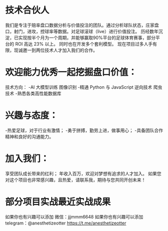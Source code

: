 # 技术合伙人
我们是专注于赔率盘口数据分析与价值投注的团队。通过分析球队状态，庄家盘口，射门，进攻，控球率等数据。对足球滚球（live）进行价值投注。
历经数年沉淀，已实现按半个月为一个周期，并能够赢取90%平台的足球体育赛事，部分平台的 ROI 高达 23% 以上。
同时也在开发多个套利模型。
现在项目过多人手有限，现诚邀一到两位技术人才加入我们的合作。
# 欢迎能力优秀一起挖掘盘口价值：
技术方向：
-AI 大模型训练 图像识别
-精通 Python 与 JavaScript 逆向技术 爬虫技术
-熟悉各类高性能数据库
# 兴趣与态度：
-热爱足球，对于行业有激情；
-勇于拼搏，勤劳上进，做事用心；
-具备团队合作精神和良好的沟通能力。
# 加入我们：
享受团队成长带来的红利；
年收入百万，欢迎对梦想有追求的人才加入。
如果您对这个项目也非常感兴趣，且热爱，请联系我，期待与您共同开创未来！
# 部分项目实战最近实战成果
如果你也有兴趣可以添加 微信：jjjmmm6648
如果你也有兴趣可以添加 telegram：@anesthetizeotter
https://t.me/anesthetizeotter
